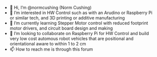 - 👋 Hi, I’m @normcushing (Norm Cushing)
- 👀 I’m interested in HW Control such as with an Arudino or Raspberry Pi or similar tech, and 3D printing or additive manufacturing
- 🌱 I’m currently learning Stepper Motor control with reduced footprint motor drivers, and circuit board design and making
- 💞️ I’m looking to collaborate on Raspberry Pi for HW Control and build very low cost automous robot vehicles that 
     are positional and orientational aware to within 1 to 2 cm
- 📫 How to reach me is through this forum

<!---
normcushing/normcushing is a ✨ special ✨ repository because its `README.md` (this file) appears on your GitHub profile.
You can click the Preview link to take a look at your changes.
--->
